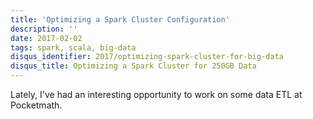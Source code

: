 ```yaml
---
title: 'Optimizing a Spark Cluster Configuration'
description: ''
date: 2017-02-02
tags: spark, scala, big-data
disqus_identifier: 2017/optimizing-spark-cluster-for-big-data
disqus_title: Optimizing a Spark Cluster for 250GB Data
---
```


Lately, I've had an interesting opportunity to work on some data ETL at Pocketmath.
